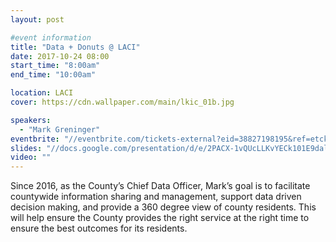 ```yaml
---
layout: post

#event information
title: "Data + Donuts @ LACI"
date: 2017-10-24 08:00
start_time: "8:00am"
end_time: "10:00am"

location: LACI
cover: https://cdn.wallpaper.com/main/lkic_01b.jpg

speakers:
  - "Mark Greninger"
eventbrite: "//eventbrite.com/tickets-external?eid=38827198195&ref=etckt"
slides: "//docs.google.com/presentation/d/e/2PACX-1vQUcLLKvYECk101E9dalFtMjg7t-3d4cXBPD6ABL3StW9N2ut0fxd3fVM10r7F0RPzWez7S9-_z6osy/embed?start=false&loop=false&delayms=3000"
video: ""
---
```


Since 2016, as the County’s Chief Data Officer, Mark’s goal is to facilitate countywide information sharing and management, support data driven decision making, and provide a 360 degree view of county residents. This will help ensure the County provides the right service at the right time to ensure the best outcomes for its residents.
